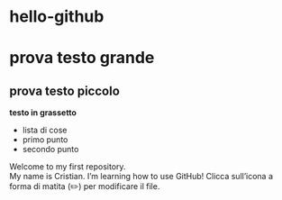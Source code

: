 # hello-github
# prova testo grande
## prova testo piccolo
**testo in grassetto**
* lista di cose
* primo punto
* secondo punto
  
Welcome to my first repository.  
My name is Cristian. I’m learning how to use GitHub!
Clicca sull’icona a forma di matita (✏️) per modificare il file.

